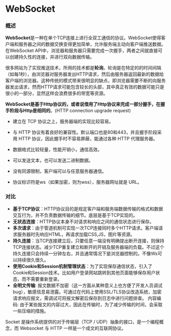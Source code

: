 # WebSocket

### 概述

**WebSocket**是一种在单个TCP连接上进行全双工通信的协议。WebSocket使得客户端和服务器之间的数据交换变得更加简单，允许服务端主动向客户端推送数据。在WebSocket API中，浏览器和服务器只需要完成一次握手，两者之间就直接可以创建持久性的连接，并进行双向数据传输。

很多网站为了实现推送技术，所用的技术都是**轮询**。轮询是在特定的的时间间隔（如每1秒），由浏览器对服务器发出HTTP请求，然后由服务器返回最新的数据给客户端的浏览器。这种传统的模式带来很明显的缺点，即浏览器需要不断的向服务器发出请求，然而HTTP请求可能包含较长的头部，其中真正有效的数据可能只是很小的一部分，显然这样会浪费很多的带宽等资源。

**WebSocket是基于Http协议的，或者说借用了Http协议来完成一部分握手，在握手阶段与Http是相同的**。(HTTP connection upgrade request)

+ 建立在 TCP 协议之上，服务器端的实现比较容易。

+ 与 HTTP 协议有着良好的兼容性。默认端口也是80和443，并且握手阶段采用 HTTP 协议，因此握手时不容易屏蔽，能通过各种 HTTP 代理服务器。

+ 数据格式比较轻量，性能开销小，通信高效。

+ 可以发送文本，也可以发送二进制数据。

+ 没有同源限制，客户端可以与任意服务器通信。

+ 协议标识符是ws（如果加密，则为wss），服务器网址就是 URL。

### 对比

+ **基于TCP协议**：HTTP协议目的是规定客户端和服务端数据传输的格式和数据交互行为，并不负责数据传输的细节。底层是基于TCP实现的。 
+ **无状态连接**：HTTP协议本身不对请求和响应之间的通信状态进行保存。 
+ **多次请求**：由于管道机制可实现一次TCP连接同时多个HTTP请求。客户端请求服务器时先响应HTML，再请求加载CSS,JS，图片等资源。 
+ **持久连接**：当TCP连接建立后，只要任意一端没有明确提出断开连接，则保持TCP连接状态。减少TCP重复建立和断开的开销及服务器端的负载。不过这个持久连接只会持续一分钟左右，并且通常情况下是浏览器控制的。不像Ws可以持续很久很久。
+ **使用Cookie和Session机制管理状态**：为了实现保存通信状态，引入了Cookie和Session技术。比如用户登录网站跳转到其他页面能够保存用户状态，而不需要重新登录。 
+ **全明文传输**: 报文数据不加密（这一方面从某种意义上也方便了开发人员调试bug），敏感信息易泄露。可通过在代码上使用SSL/TLS协议改造系统，加密请求响应报文，需调试可将报文解密后保存到日志中进行问题排查。 内容编码: 由于某些报文的内容过大，因此在传输时，为了减少传输的时间，会采取一些压缩的措施。

Socket 是操作系统提供的对于传输层（TCP / UDP）抽象的接口，是一个编程概念，而 Websocket 与 HTTP 一样是一个成文的互联网协议。

